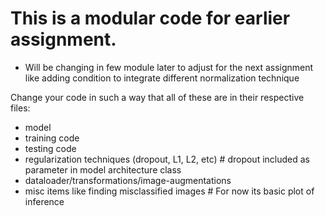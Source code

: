 # This is a modular code for earlier assignment. 
- Will be changing in few module later to adjust for the next assignment like adding condition to integrate different normalization technique

Change your code in such a way that all of these are in their respective files:
- model
- training code
- testing code
- regularization techniques (dropout, L1, L2, etc) # dropout included as parameter in model architecture class
- dataloader/transformations/image-augmentations
- misc items like finding misclassified images # For now its basic plot of inference


